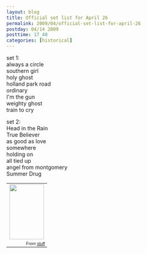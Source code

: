 ```yaml
---
layout: blog
title: Official set list for April 26
permalink: 2009/04/official-set-list-for-april-26
postday: 04/14 2009
posttime: 17_40
categories: [historical]
---
```


<p>set 1:<br />
always a circle<br />
southern girl<br />
holy ghost<br />
holland park road<br />
ordinary<br />
I'm the gun<br />
weighty ghost<br />
train to cry</p>
<p>set 2:<br />
Head in the Rain<br />
True Believer<br />
as good as love<br />
somewhere<br />
holding on<br />
all tied up<br />
angel from montgomery<br />
Summer Drug</p>
<table style="width:auto;"><tr><td><a href="https://picasaweb.google.com/lh/photo/cXIQC4AiEjSHL0EBvc61Ug?feat=embedwebsite"><img src="https://lh6.googleusercontent.com/_aJ4urxfgN9A/TXXZ9n9CLqI/AAAAAAAAIl8/FGQHkjVOPOI/s144/farmersmarket2009.png" height="144" width="90" /></a></td></tr><tr><td style="font-family:arial,sans-serif; font-size:11px; text-align:right">From <a href="https://picasaweb.google.com/krister.axel/Stuff?feat=embedwebsite">stuff</a></td></tr></table>
